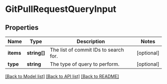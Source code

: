 # GitPullRequestQueryInput

## Properties
Name | Type | Description | Notes
------------ | ------------- | ------------- | -------------
**items** | **string[]** | The list of commit IDs to search for. | [optional] 
**type** | **string** | The type of query to perform. | [optional] 

[[Back to Model list]](../README.md#documentation-for-models) [[Back to API list]](../README.md#documentation-for-api-endpoints) [[Back to README]](../README.md)


